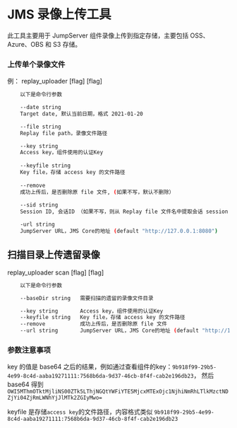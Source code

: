 # JMS 录像上传工具

此工具主要用于 JumpServer 组件录像上传到指定存储，主要包括 OSS、Azure、OBS 和 S3 存储。

### 上传单个录像文件

例： replay_uploader [flag] [flag]

```bash
    以下是命令行参数

    --date string
    Target date, 默认当前日期，格式 2021-01-20

    --file string
    Replay file path，录像文件路径

    --key string
    Access key，组件使用的认证Key
    
    --keyfile string
    Key file，存储 access key 的文件路径
    
    --remove
    成功上传后，是否删除原 file 文件, (如果不写，默认不删除）
    
    --sid string
    Session ID, 会话ID （如果不写，则从 Replay file 文件名中提取会话 session id）

    -url string
    JumpServer URL，JMS Core的地址 (default "http://127.0.0.1:8080")

```

## 扫描目录上传遗留录像

replay_uploader scan  [flag] [flag]

```bash
    以下是命令行参数

    --baseDir string   需要扫描的遗留的录像文件目录

    --key string       Access key，组件使用的认证Key
    --keyfile string   Key file，存储 access key 的文件路径
    --remove           成功上传后，是否删除原 file 文件
    --url string       JumpServer URL，JMS Core的地址 (default "http://127.0.0.1:8080")

```

### 参数注意事项

key 的值是 base64 之后的结果，例如通过查看组件的key：`9b918f99-29b5-4e99-8c4d-aaba19271111:7568b6da-9d37-46cb-8f4f-cab2e196db23`，
然后 base64 得到 `OWI5MThmOTktMjliNS00ZTk5LThjNGQtYWFiYTE5MjcxMTExOjc1NjhiNmRhLTlkMzctNDZjYi04ZjRmLWNhYjJlMTk2ZGIyMwo=`

keyfile 是存储`access key`的文件路径，内容格式类似 `9b918f99-29b5-4e99-8c4d-aaba19271111:7568b6da-9d37-46cb-8f4f-cab2e196db23`